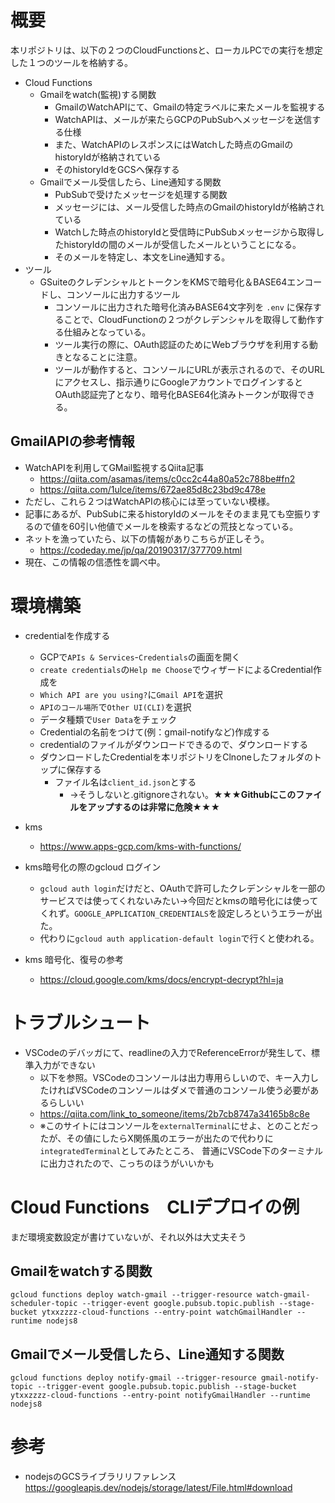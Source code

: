 # 概要
本リポジトリは、以下の２つのCloudFunctionsと、ローカルPCでの実行を想定した１つのツールを格納する。
- Cloud Functions
  - Gmailをwatch(監視)する関数
    - GmailのWatchAPIにて、Gmailの特定ラベルに来たメールを監視する
    - WatchAPIは、メールが来たらGCPのPubSubへメッセージを送信する仕様
    - また、WatchAPIのレスポンスにはWatchした時点のGmailのhistoryIdが格納されている
    - そのhistoryIdをGCSへ保存する
  - Gmailでメール受信したら、Line通知する関数
    - PubSubで受けたメッセージを処理する関数
    - メッセージには、メール受信した時点のGmailのhistoryIdが格納されている
    - Watchした時点のhistoryIdと受信時にPubSubメッセージから取得したhistoryIdの間のメールが受信したメールということになる。
    - そのメールを特定し、本文をLine通知する。
- ツール
  - GSuiteのクレデンシャルとトークンをKMSで暗号化＆BASE64エンコードし、コンソールに出力するツール
    - コンソールに出力された暗号化済みBASE64文字列を `.env` に保存することで、CloudFunctionの２つがクレデンシャルを取得して動作する仕組みとなっている。
    - ツール実行の際に、OAuth認証のためにWebブラウザを利用する動きとなることに注意。
    - ツールが動作すると、コンソールにURLが表示されるので、そのURLにアクセスし、指示通りにGoogleアカウントでログインするとOAuth認証完了となり、暗号化BASE64化済みトークンが取得できる。

## GmailAPIの参考情報
- WatchAPIを利用してGMail監視するQiita記事
  - https://qiita.com/asamas/items/c0cc2c44a80a52c788be#fn2
  - https://qiita.com/1ulce/items/672ae85d8c23bd9c478e
- ただし、これら２つはWatchAPIの核心には至っていない模様。
- 記事にあるが、PubSubに来るhistoryIdのメールをそのまま見ても空振りするので値を60引い他値でメールを検索するなどの荒技となっている。
- ネットを漁っていたら、以下の情報がありこちらが正しそう。
  - https://codeday.me/jp/qa/20190317/377709.html
- 現在、この情報の信憑性を調べ中。

# 環境構築
- credentialを作成する
  - GCPで`APIs & Services`-`Credentials`の画面を開く
  - `create credentials`の`Help me Choose`でウィザードによるCredential作成を
  - `Which API are you using?`に`Gmail API`を選択
  - `APIのコール場所`で`Other UI(CLI)`を選択
  - データ種類で`User Data`をチェック
  - Credentialの名前をつけて(例：gmail-notifyなど)作成する
  - credentialのファイルがダウンロードできるので、ダウンロードする
  - ダウンロードしたCredentialを本リポジトリをClnoneしたフォルダのトップに保存する
    - ファイル名は`client_id.json`とする
      - →そうしないと.gitignoreされない。**★★★Githubにこのファイルをアップするのは非常に危険★★★**
- kms
  - https://www.apps-gcp.com/kms-with-functions/

- kms暗号化の際のgcloud ログイン
  - `gcloud auth login`だけだと、OAuthで許可したクレデンシャルを一部のサービスでは使ってくれないみたい→今回だとkmsの暗号化には使ってくれず。`GOOGLE_APPLICATION_CREDENTIALS`を設定しろというエラーが出た。
  - 代わりに`gcloud auth application-default login`で行くと使われる。

- kms 暗号化、復号の参考
  - https://cloud.google.com/kms/docs/encrypt-decrypt?hl=ja

# トラブルシュート
- VSCodeのデバッガにて、readlineの入力でReferenceErrorが発生して、標準入力ができない
  - 以下を参照。VSCodeのコンソールは出力専用らしいので、キー入力したければVSCodeのコンソールはダメで普通のコンソール使う必要があるらしいい
  - https://qiita.com/link_to_someone/items/2b7cb8747a34165b8c8e
  - ※このサイトにはコンソールを`externalTerminal`にせよ、とのことだったが、その値にしたらX関係風のエラーが出たので代わりに`integratedTerminal`としてみたところ、
  普通にVSCode下のターミナルに出力されたので、こっちのほうがいいかも

# Cloud Functions　CLIデプロイの例
まだ環境変数設定が書けていないが、それ以外は大丈夫そう
## Gmailをwatchする関数
```
gcloud functions deploy watch-gmail --trigger-resource watch-gmail-scheduler-topic --trigger-event google.pubsub.topic.publish --stage-bucket ytxxzzzz-cloud-functions --entry-point watchGmailHandler --runtime nodejs8
```

## Gmailでメール受信したら、Line通知する関数
```
gcloud functions deploy notify-gmail --trigger-resource gmail-notify-topic --trigger-event google.pubsub.topic.publish --stage-bucket ytxxzzzz-cloud-functions --entry-point notifyGmailHandler --runtime nodejs8
```

# 参考
- nodejsのGCSライブラリリファレンス
https://googleapis.dev/nodejs/storage/latest/File.html#download
